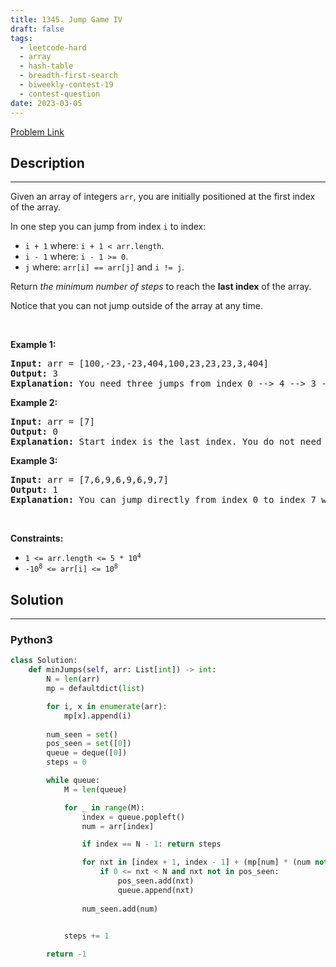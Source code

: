 ```yaml
---
title: 1345. Jump Game IV
draft: false
tags: 
  - leetcode-hard
  - array
  - hash-table
  - breadth-first-search
  - biweekly-contest-19
  - contest-question
date: 2023-03-05
---
```


[Problem Link](https://leetcode.com/problems/jump-game-iv/)

## Description

---
<p>Given an array of&nbsp;integers <code>arr</code>, you are initially positioned at the first index of the array.</p>

<p>In one step you can jump from index <code>i</code> to index:</p>

<ul>
	<li><code>i + 1</code> where:&nbsp;<code>i + 1 &lt; arr.length</code>.</li>
	<li><code>i - 1</code> where:&nbsp;<code>i - 1 &gt;= 0</code>.</li>
	<li><code>j</code> where: <code>arr[i] == arr[j]</code> and <code>i != j</code>.</li>
</ul>

<p>Return <em>the minimum number of steps</em> to reach the <strong>last index</strong> of the array.</p>

<p>Notice that you can not jump outside of the array at any time.</p>

<p>&nbsp;</p>
<p><strong class="example">Example 1:</strong></p>

<pre>
<strong>Input:</strong> arr = [100,-23,-23,404,100,23,23,23,3,404]
<strong>Output:</strong> 3
<strong>Explanation:</strong> You need three jumps from index 0 --&gt; 4 --&gt; 3 --&gt; 9. Note that index 9 is the last index of the array.
</pre>

<p><strong class="example">Example 2:</strong></p>

<pre>
<strong>Input:</strong> arr = [7]
<strong>Output:</strong> 0
<strong>Explanation:</strong> Start index is the last index. You do not need to jump.
</pre>

<p><strong class="example">Example 3:</strong></p>

<pre>
<strong>Input:</strong> arr = [7,6,9,6,9,6,9,7]
<strong>Output:</strong> 1
<strong>Explanation:</strong> You can jump directly from index 0 to index 7 which is last index of the array.
</pre>

<p>&nbsp;</p>
<p><strong>Constraints:</strong></p>

<ul>
	<li><code>1 &lt;= arr.length &lt;= 5 * 10<sup>4</sup></code></li>
	<li><code>-10<sup>8</sup> &lt;= arr[i] &lt;= 10<sup>8</sup></code></li>
</ul>


## Solution

---
### Python3
``` py title='jump-game-iv'
class Solution:
    def minJumps(self, arr: List[int]) -> int:
        N = len(arr)
        mp = defaultdict(list)

        for i, x in enumerate(arr):
            mp[x].append(i)
        
        num_seen = set()
        pos_seen = set([0])
        queue = deque([0])
        steps = 0

        while queue:
            M = len(queue)

            for _ in range(M):
                index = queue.popleft()
                num = arr[index]

                if index == N - 1: return steps

                for nxt in [index + 1, index - 1] + (mp[num] * (num not in num_seen)):
                    if 0 <= nxt < N and nxt not in pos_seen:
                        pos_seen.add(nxt)
                        queue.append(nxt)
                
                num_seen.add(num)

            
            steps += 1

        return -1
```

